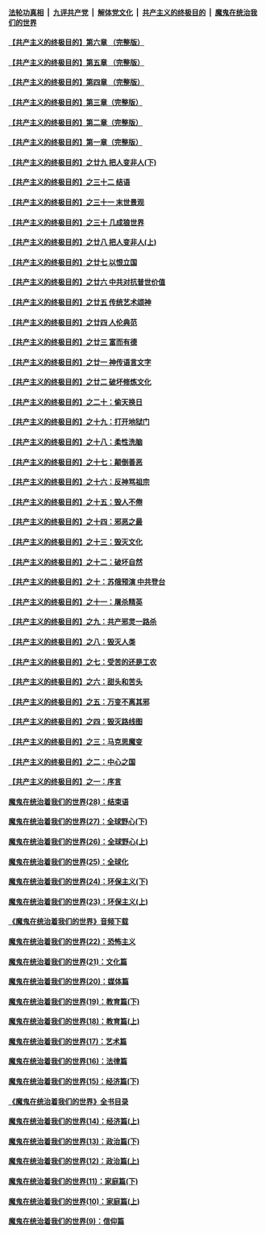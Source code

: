 ####  [法轮功真相](../../../../basic/blob/master/README.md?t=05261801) &nbsp;|&nbsp; [九评共产党](../../../../9ping.md/blob/master/README.md?t=05261801) &nbsp;|&nbsp; [解体党文化](../../../../jtdwh.md/blob/master/README.md?t=05261801)  &nbsp;|&nbsp; [共产主义的终极目的](../../../../gczydzjmd.md/blob/master/README.md?t=05261801) &nbsp;|&nbsp; [魔鬼在统治我们的世界](../../../../mgztzwmdsj.md/blob/master/README.md?t=05261801) 

#### [【共产主义的终极目的】第六章 （完整版）](../pages/nsc422/n11428913.md?t=05261801) 

#### [【共产主义的终极目的】第五章 （完整版）](../pages/nsc422/n11428912.md?t=05261801) 

#### [【共产主义的终极目的】第四章 （完整版）](../pages/nsc422/n11428907.md?t=05261801) 

#### [【共产主义的终极目的】第三章（完整版）](../pages/nsc422/n11428848.md?t=05261801) 

#### [【共产主义的终极目的】第二章（完整版）](../pages/nsc422/n11428831.md?t=05261801) 

#### [【共产主义的终极目的】第一章（完整版）](../pages/nsc422/n11417651.md?t=05261801) 

#### [【共产主义的终极目的】之廿九 把人变非人(下)](../pages/nsc422/n11344140.md?t=05261801) 

#### [【共产主义的终极目的】之三十二 结语](../pages/nsc422/n11360535.md?t=05261801) 

#### [【共产主义的终极目的】之三十一 末世景观](../pages/nsc422/n11351129.md?t=05261801) 

#### [【共产主义的终极目的】之三十 几成狼世界](../pages/nsc422/n11348280.md?t=05261801) 

#### [【共产主义的终极目的】之廿八 把人变非人(上)](../pages/nsc422/n11340492.md?t=05261801) 

#### [【共产主义的终极目的】之廿七 以恨立国](../pages/nsc422/n11336944.md?t=05261801) 

#### [【共产主义的终极目的】之廿六 中共对抗普世价值](../pages/nsc422/n11324785.md?t=05261801) 

#### [【共产主义的终极目的】之廿五 传统艺术颂神](../pages/nsc422/n11296396.md?t=05261801) 

#### [【共产主义的终极目的】之廿四 人伦典范](../pages/nsc422/n11296397.md?t=05261801) 

#### [【共产主义的终极目的】之廿三 富而有德](../pages/nsc422/n11283598.md?t=05261801) 

#### [【共产主义的终极目的】之廿一 神传语言文字](../pages/nsc422/n11263265.md?t=05261801) 

#### [【共产主义的终极目的】之廿二 破坏修炼文化](../pages/nsc422/n11245728.md?t=05261801) 

#### [【共产主义的终极目的】之二十：偷天换日](../pages/nsc422/n11238846.md?t=05261801) 

#### [【共产主义的终极目的】之十九：打开地狱门](../pages/nsc422/n11206376.md?t=05261801) 

#### [【共产主义的终极目的】之十八：柔性洗脑](../pages/nsc422/n11199994.md?t=05261801) 

#### [【共产主义的终极目的】之十七：颠倒善恶](../pages/nsc422/n11179782.md?t=05261801) 

#### [【共产主义的终极目的】之十六：反神骂祖宗](../pages/nsc422/n11166798.md?t=05261801) 

#### [【共产主义的终极目的】之十五：毁人不倦](../pages/nsc422/n11166792.md?t=05261801) 

#### [【共产主义的终极目的】之十四：邪恶之最](../pages/nsc422/n11150249.md?t=05261801) 

#### [【共产主义的终极目的】之十三：毁灭文化](../pages/nsc422/n11135227.md?t=05261801) 

#### [【共产主义的终极目的】之十二：破坏自然](../pages/nsc422/n11135214.md?t=05261801) 

#### [【共产主义的终极目的】之十：苏俄预演 中共登台](../pages/nsc422/n11118424.md?t=05261801) 

#### [【共产主义的终极目的】之十一：屠杀精英](../pages/nsc422/n11118442.md?t=05261801) 

#### [【共产主义的终极目的】之九：共产邪灵一路杀](../pages/nsc422/n11114139.md?t=05261801) 

#### [【共产主义的终极目的】之八：毁灭人类](../pages/nsc422/n11108503.md?t=05261801) 

#### [【共产主义的终极目的】之七：受苦的还是工农](../pages/nsc422/n11101809.md?t=05261801) 

#### [【共产主义的终极目的】之六：甜头和苦头](../pages/nsc422/n11096971.md?t=05261801) 

#### [【共产主义的终极目的】之五：万变不离其邪](../pages/nsc422/n11091285.md?t=05261801) 

#### [【共产主义的终极目的】之四：毁灭路线图](../pages/nsc422/n11086284.md?t=05261801) 

#### [【共产主义的终极目的】之三：马克思魔变](../pages/nsc422/n11061941.md?t=05261801) 

#### [【共产主义的终极目的】之二：中心之国](../pages/nsc422/n11047728.md?t=05261801) 

#### [【共产主义的终极目的】之一：序言](../pages/nsc422/n11086077.md?t=05261801) 

#### [魔鬼在统治着我们的世界(28)：结束语](../pages/nsc422/n10936246.md?t=05261801) 

#### [魔鬼在统治着我们的世界(27)：全球野心(下)](../pages/nsc422/n10928319.md?t=05261801) 

#### [魔鬼在统治着我们的世界(26)：全球野心(上)](../pages/nsc422/n10900318.md?t=05261801) 

#### [魔鬼在统治着我们的世界(25)：全球化](../pages/nsc422/n10788205.md?t=05261801) 

#### [魔鬼在统治着我们的世界(24)：环保主义(下)](../pages/nsc422/n10695307.md?t=05261801) 

#### [魔鬼在统治着我们的世界(23)：环保主义(上)](../pages/nsc422/n10688613.md?t=05261801) 

#### [《魔鬼在统治着我们的世界》音频下载](../pages/nsc422/n10635553.md?t=05261801) 

#### [魔鬼在统治着我们的世界(22)：恐怖主义](../pages/nsc422/n10614727.md?t=05261801) 

#### [魔鬼在统治着我们的世界(21)：文化篇](../pages/nsc422/n10597706.md?t=05261801) 

#### [魔鬼在统治着我们的世界(20)：媒体篇](../pages/nsc422/n10586579.md?t=05261801) 

#### [魔鬼在统治着我们的世界(19)：教育篇(下)](../pages/nsc422/n10564808.md?t=05261801) 

#### [魔鬼在统治着我们的世界(18)：教育篇(上)](../pages/nsc422/n10526970.md?t=05261801) 

#### [魔鬼在统治着我们的世界(17)：艺术篇](../pages/nsc422/n10499093.md?t=05261801) 

#### [魔鬼在统治着我们的世界(16)：法律篇](../pages/nsc422/n10485969.md?t=05261801) 

#### [魔鬼在统治着我们的世界(15)：经济篇(下)](../pages/nsc422/n10469975.md?t=05261801) 

#### [《魔鬼在统治着我们的世界》全书目录](../pages/nsc422/n10464261.md?t=05261801) 

#### [魔鬼在统治着我们的世界(14)：经济篇(上)](../pages/nsc422/n10457370.md?t=05261801) 

#### [魔鬼在统治着我们的世界(13)：政治篇(下)](../pages/nsc422/n10448270.md?t=05261801) 

#### [魔鬼在统治着我们的世界(12)：政治篇(上)](../pages/nsc422/n10444576.md?t=05261801) 

#### [魔鬼在统治着我们的世界(11)：家庭篇(下)](../pages/nsc422/n10440961.md?t=05261801) 

#### [魔鬼在统治着我们的世界(10)：家庭篇(上)](../pages/nsc422/n10435448.md?t=05261801) 

#### [魔鬼在统治着我们的世界(9)：信仰篇](../pages/nsc422/n10432159.md?t=05261801) 

